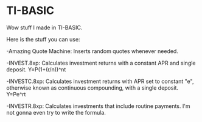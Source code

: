 # TI-BASIC
Wow stuff I made in TI-BASIC.

Here is the stuff you can use:

  -Amazing Quote Machine: Inserts random quotes whenever needed.
  
  -INVEST.8xp: Calculates investment returns with a constant APR and single deposit.
  Y=P(1+(r/n))^nt
  
  -INVESTC.8xp: Calculates investment returns with APR set to constant "e", otherwise known as continuous compounding, with a single deposit.
  Y=Pe^rt
 
  -INVESTR.8xp: Calculates investments that include routine payments.
   I'm not gonna even try to write the formula.
